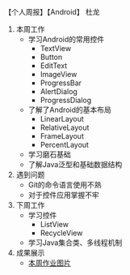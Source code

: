 【个人周报】【Android】 杜龙 

1.	本周工作
    - 学习Android的常用控件
        + TextView
        + Button
        + EditText
        + ImageView
        + ProgressBar
        + AlertDialog
        + ProgressDialog
    - 了解了Android的基本布局
        + LinearLayout
        + RelativeLayout
        + FrameLayout
        + PercentLayout
    - 学习磨石基础
    - 了解Java泛型和基础数据结构
2.  遇到问题
    - Git的命令语言使用不熟
    - 对于控件应用掌握不牢
3. 下周工作
    - 学习控件
        + ListView
        + RecycleView
    - 学习Java集合类、多线程机制
4. 成果展示
    -   [本周作业图片](https://github.com/BoldFruit/Android/blob/master/%E6%8D%95%E8%8E%B73.PNG)
